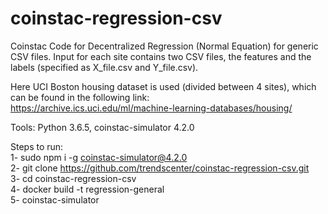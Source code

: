 # coinstac-regression-csv
Coinstac Code for Decentralized Regression (Normal Equation) for generic CSV files.
Input for each site contains two CSV files, the features and the labels (specified as X_file.csv and Y_file.csv).

Here UCI Boston housing dataset is used (divided between 4 sites), which can be found in the following link:\
https://archive.ics.uci.edu/ml/machine-learning-databases/housing/

Tools: Python 3.6.5, coinstac-simulator 4.2.0

Steps to run: \
1- sudo npm i -g coinstac-simulator@4.2.0 \
2- git clone https://github.com/trendscenter/coinstac-regression-csv.git \
3- cd coinstac-regression-csv \
4- docker build -t regression-general \
5- coinstac-simulator 
